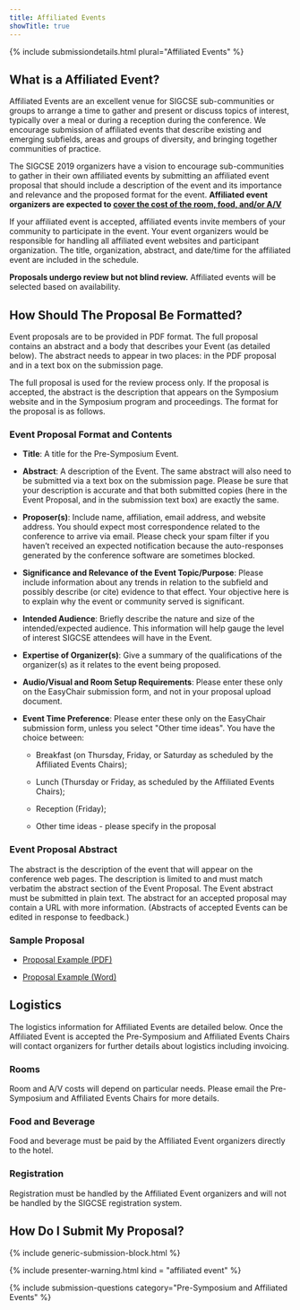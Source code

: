```yaml
---
title: Affiliated Events
showTitle: true
---
```


{% include submissiondetails.html plural="Affiliated Events" %}


## What is a Affiliated Event?

Affiliated Events are an excellent venue for SIGCSE sub-communities or groups to arrange a time to gather and present or discuss topics of interest, typically over a meal or during a reception during the conference. We encourage submission of affiliated events that describe existing and emerging subfields, areas and groups of diversity, and bringing together communities of practice.

The SIGCSE 2019 organizers have a vision to encourage sub-communities to gather in their own affiliated events by submitting an affiliated event proposal that should include a description of the event and its importance and relevance and the proposed format for the event. **Affiliated event organizers are expected to [cover the cost of the room, food, and/or A/V](#logistics)**

If your affiliated event is accepted, affiliated events  invite members of your community to participate in the event. Your event organizers would be responsible for handling all affiliated event websites and participant organization.  The title, organization, abstract, and date/time for the affiliated event are included in the schedule.

**Proposals undergo review but not blind review.**  Affiliated events will be selected based on availability.


## How Should The Proposal Be Formatted?

Event proposals are to be provided in PDF format. The full proposal contains an abstract and a body that describes your Event (as detailed below). The abstract needs to appear in two places: in the PDF proposal and in a text box on the submission page.

The full proposal is used for the review process only. If the proposal is accepted, the abstract is the description that appears on the Symposium website and in the Symposium program and proceedings. The format for the proposal is as follows.

### Event Proposal Format and Contents

-   **Title**: A title for the Pre-Symposium Event.

-   **Abstract**: A description of the Event. The same abstract will also need to be submitted via a text box on the submission page. Please be sure that your description is accurate and that both submitted copies (here in the Event Proposal, and in the submission text box) are exactly the same.

-   **Proposer(s)**:  Include name, affiliation, email address, and website address. You should expect most correspondence related to the conference to arrive via email. Please check your spam filter if you haven’t received an expected notification because the auto-responses generated by the conference software are sometimes blocked.

-   **Significance and Relevance of the Event Topic/Purpose**: Please include information about any trends in relation to the subfield and possibly describe (or cite) evidence to that effect. Your objective here is to explain why the event or community served is significant.

-   **Intended Audience**: Briefly describe the nature and size of the intended/expected audience. This information will help gauge the level of interest SIGCSE attendees will have in the Event.

-   **Expertise of Organizer(s)**: Give a summary of the qualifications of the organizer(s) as it relates to the event being proposed.

-   **Audio/Visual and Room Setup Requirements**: Please enter these only on the EasyChair submission form, and not in your proposal upload document.

-	**Event Time Preference**: Please enter these only on the EasyChair submission form, unless you select "Other time ideas".  You have the choice between:

	* Breakfast (on Thursday, Friday, or Saturday as scheduled by the Affiliated Events Chairs); 
	
	* Lunch (Thursday or Friday, as scheduled by the Affiliated Events Chairs); 
	
	* Reception (Friday); 
	
	* Other time ideas - please specify in the proposal 


### Event Proposal Abstract

The abstract is the description of the event that will appear on the conference web pages. The description is limited to and must match verbatim the abstract section of the Event Proposal. The Event abstract must be submitted in plain text. The abstract for an accepted proposal may contain a URL with more information. (Abstracts of accepted Events can be edited in response to feedback.)

### Sample Proposal

-  [Proposal Example (PDF)](../docs/sigcse-sample-event.pdf)

-  [Proposal Example (Word)](../docs/sigcse-sample-event.docx)

<a name="logistics"></a>

## Logistics
The logistics information for Affiliated Events are detailed below.  Once the Affiliated Event is accepted the Pre-Symposium and Affiliated Events Chairs will contact organizers for further details about logistics including invoicing. 

### Rooms
Room and A/V costs will depend on particular needs.  Please email the Pre-Symposium and Affiliated Events Chairs for more details.
  
### Food and Beverage
Food and beverage must be paid by the Affiliated Event organizers directly to the hotel.

### Registration
Registration must be handled by the Affiliated Event organizers and will not be handled by the SIGCSE registration system.

## How Do I Submit My Proposal?

{% include generic-submission-block.html %}

{% include presenter-warning.html kind = "affiliated event" %}

{% include submission-questions category="Pre-Symposium and Affiliated Events" %}




